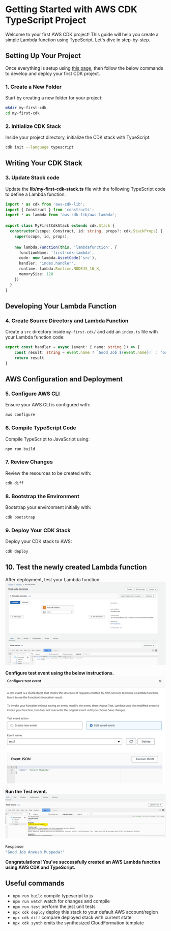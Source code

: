 # Getting Started with AWS CDK TypeScript Project  
Welcome to your first AWS CDK project! This guide will help you create a simple Lambda function using TypeScript. Let's dive in step-by-step.

## Setting Up Your Project  
Once everything is setup using [this page](./../README.MD), then follow the below commands to develop and deploy your first CDK project.

### 1. Create a New Folder  

Start by creating a new folder for your project:
```sh
mkdir my-first-cdk
cd my-first-cdk
```

### 2. Initialize CDK Stack  
Inside your project directory, initialize the CDK stack with TypeScript:
```sh
cdk init --language typescript
```  

## Writing Your CDK Stack  

### 3. Update Stack code   
Update the **lib/my-first-cdk-stack.ts** file with the following TypeScript code to define a Lambda function:  
```ts
import * as cdk from 'aws-cdk-lib';
import { Construct } from 'constructs';
import * as lambda from 'aws-cdk-lib/aws-lambda';

export class MyFirstCdkStack extends cdk.Stack {
  constructor(scope: Construct, id: string, props?: cdk.StackProps) {
    super(scope, id, props);

    new lambda.Function(this, 'lambdafunction', {
      functionName: 'first-cdk-lambda',
      code: new lambda.AssetCode('src'),
      handler: 'index.handler',
      runtime: lambda.Runtime.NODEJS_16_X,
      memorySize: 128
    })
  }
}
```

## Developing Your Lambda Function  
### 4. Create Source Directory and Lambda Function  
Create a `src` directory inside `my-first-cdk/` and add an `index.ts` file with your Lambda function code:  

```ts
export const handler = async (event: { name: string }) => {
    const result: string = event.name ? `Good Job ${event.name}!` : 'Good Job'
    return result
}
```

## AWS Configuration and Deployment  
### 5. Configure AWS CLI  
Ensure your AWS CLI is configured with:   
```sh
aws configure
```

### 6. Compile TypeScript Code  
Compile TypeScript to JavaScript using:  
```sh
npm run build
```

### 7. Review Changes  
Review the resources to be created with:  
```sh
cdk diff
```

### 8. Bootstrap the Environment  
Bootstrap your environment initially with:  
```sh
cdk bootstrap
```

### 9. Deploy Your CDK Stack  
Deploy your CDK stack to AWS:  
```sh
cdk deploy
```

## 10. Test the newly created Lambda function
After deployment, test your Lambda function:  
![New Lambda Function](./../images/aws-lambda-func.png)  

**Configure test event using the below instructions.**  
![Configure Test Event](./../images/configure-test-event.png)

**Run the Test event.**
![alt text](./../images/run-test-evnt.png)

```sh
Response
"Good Job Anvesh Muppeda!"
```

**Congratulations! You've successfully created an AWS Lambda function using AWS CDK and TypeScript.** 

## Useful commands

* `npm run build`   compile typescript to js
* `npm run watch`   watch for changes and compile
* `npm run test`    perform the jest unit tests
* `npx cdk deploy`  deploy this stack to your default AWS account/region
* `npx cdk diff`    compare deployed stack with current state
* `npx cdk synth`   emits the synthesized CloudFormation template  
